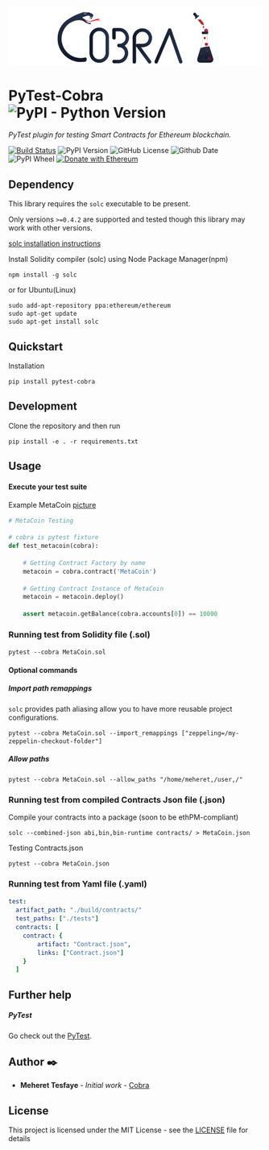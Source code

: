 <p align="center">	
  <img src="https://raw.githubusercontent.com/Cobraframework/pytest-cobra/master/pytest-cobra.png">		
</p>

# PyTest-Cobra ![PyPI - Python Version](https://img.shields.io/pypi/pyversions/pytest-cobra.svg?style=for-the-badge)

*PyTest plugin for testing Smart Contracts for Ethereum blockchain.*

[![Build Status](https://travis-ci.com/cobraframework/pytest-cobra.svg?branch=master)](https://travis-ci.com/cobraframework/pytest-cobra)
![PyPI Version](https://img.shields.io/pypi/v/pytest-cobra.svg?color=blue)
![GitHub License](https://img.shields.io/github/license/cobraframework/pytest-cobra.svg)
![Github Date](https://img.shields.io/github/release-date/cobraframework/pytest-cobra.svg?color=black)
![PyPI Wheel](https://img.shields.io/pypi/wheel/pytest-cobra.svg?color=%2308490e)
[![Donate with Ethereum](https://en.cryptobadges.io/badge/micro/0xD32AAEDF28A848e21040B6F643861A9077F83106)](https://en.cryptobadges.io/donate/0xD32AAEDF28A848e21040B6F643861A9077F83106)

## Dependency

This library requires the `solc` executable to be present.

Only versions `>=0.4.2` are supported and tested though this library may work
with other versions.

[solc installation instructions](http://solidity.readthedocs.io/en/latest/installing-solidity.html)

Install Solidity compiler (solc) using Node Package  Manager(npm)
```
npm install -g solc
```
or for Ubuntu(Linux)
```
sudo add-apt-repository ppa:ethereum/ethereum
sudo apt-get update
sudo apt-get install solc
```

## Quickstart
Installation
```
pip install pytest-cobra
```

## Development
Clone the repository and then run
```
pip install -e . -r requirements.txt
```

## Usage

#### Execute your test suite
 Example MetaCoin
 [picture](https://github.com/cobraframework/pytest-cobra/blob/master/example/example.png)

```python
# MetaCoin Testing

# cobra is pytest fixture
def test_metacoin(cobra):

    # Getting Contract Factory by name
    metacoin = cobra.contract('MetaCoin')
    
    # Getting Contract Instance of MetaCoin
    metacoin = metacoin.deploy()

    assert metacoin.getBalance(cobra.accounts[0]) == 10000
```

### Running test from Solidity file (.sol)

```
pytest --cobra MetaCoin.sol
```

#### Optional commands

##### Import path remappings
`solc` provides path aliasing allow you to have more reusable project configurations.
```
pytest --cobra MetaCoin.sol --import_remappings ["zeppeling=/my-zeppelin-checkout-folder"]
```

##### Allow paths
```
pytest --cobra MetaCoin.sol --allow_paths "/home/meheret,/user,/"
```

### Running test from compiled Contracts Json file (.json)

Compile your contracts into a package (soon to be ethPM-compliant)
```
solc --combined-json abi,bin,bin-runtime contracts/ > MetaCoin.json
```
Testing Contracts.json
```
pytest --cobra MetaCoin.json
```

### Running test from Yaml file (.yaml) 
```yaml
test:
  artifact_path: "./build/contracts/"
  test_paths: ["./tests"]
  contracts: [
    contract: {
        artifact: "Contract.json",
        links: ["Contract.json"]
    }
  ]
```

## Further help
##### PyTest
Go check out the [PyTest](http://pytest.org).

## Author ✒️

* **Meheret Tesfaye** - *Initial work* - [Cobra](https://github.com/cobraframework)

## License

This project is licensed under the MIT License - see the [LICENSE](LICENSE) file for details

